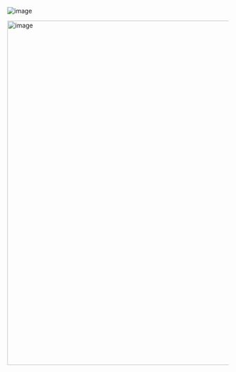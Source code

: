 ![image](https://github.com/user-attachments/assets/799dbc06-2197-4e5a-aa42-46d78709b845)

<img width="782" alt="image" src="https://github.com/user-attachments/assets/e519242a-d4aa-4c11-b7d1-0f4e25512c52">
